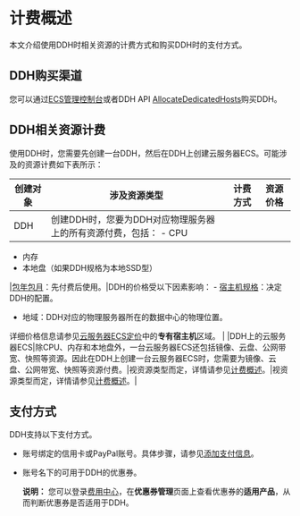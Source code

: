 # 计费概述

本文介绍使用DDH时相关资源的计费方式和购买DDH时的支付方式。

## DDH购买渠道

您可以通过[ECS管理控制台](https://ecs.console.aliyun.com/#/home)或者DDH API [AllocateDedicatedHosts](/intl.zh-CN/API参考/专有宿主机/AllocateDedicatedHosts.md)购买DDH。

## DDH相关资源计费

使用DDH时，您需要先创建一台DDH，然后在DDH上创建云服务器ECS。可能涉及的资源计费如下表所示：

|创建对象|涉及资源类型|计费方式|资源价格|
|----|------|----|----|
|DDH|创建DDH时，您要为DDH对应物理服务器上的所有资源付费，包括： -   CPU
-   内存
-   本地盘（如果DDH规格为本地SSD型）

|[包年包月](/intl.zh-CN/产品定价/包年包月.md)：先付费后使用。|DDH的价格受以下因素影响： -   [宿主机规格](/intl.zh-CN/产品简介/宿主机规格.md)：决定DDH的配置。
-   地域：DDH对应的物理服务器所在的数据中心的物理位置。

详细价格信息请参见[云服务器ECS定价](https://www.alibabacloud.com/product/ecs)中的**专有宿主机**区域。 |
|DDH上的云服务器ECS|除CPU、内存和本地盘外，一台云服务器ECS还包括镜像、云盘、公网带宽、快照等资源。因此在DDH上创建一台云服务器ECS时，您需要为镜像、云盘、公网带宽、快照等资源付费。|视资源类型而定，详情请参见[计费概述](/intl.zh-CN/产品计费/计费概述.md)。|视资源类型而定，详情请参见[计费概述](/intl.zh-CN/产品计费/计费概述.md)。|

## 支付方式

DDH支持以下支付方式。

-   账号绑定的信用卡或PayPal账号。具体步骤，请参见[添加支付信息](https://www.alibabacloud.com/help/zh/doc-detail/50517.html)。
-   账号名下的可用于DDH的优惠券。

    **说明：** 您可以登录[费用中心](https://billing.console.aliyun.com/#/expense/outline)，在**优惠券管理**页面上查看优惠券的**适用产品**，从而判断优惠券是否适用于DDH。


